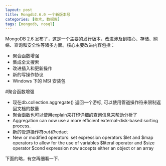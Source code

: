 ```yaml
---
layout: post
title: Mongdb2.6.0 一个新版本号
categories: [技术, 数据库]
tags: [mongodb, nosql]
---
```


MongoDB 2.6 发布了，这是一个主要的发行版本，改进涉及到核心、存储、网络、查询和安全性等诸多方面。核心主要改进内容包括：

* 聚合函数增强
* 集成全文搜索
* 改进插入和更新操作
* 新的写操作协议
* Windows 下的 MSI 安装包


#聚合函数增强

* 现在db.collection.aggregate() 返回一个游标, 可以使用管道操作符来限制返回文档的数量
* 聚合函数也可以使用explain来打印详细的查询信息来帮助分析了
* Aggregation can now use a more efficient external-disk-based sorting process.
* 新的管道操作符$out和$redact 
* New or modified operators:
set expression operators
$let and $map operators to allow for the use of variables
$literal operator and $size operator
$cond expression now accepts either an object or an array

下面的略，有空再细看一下.
